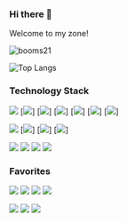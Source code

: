 ### Hi there 👋 

Welcome to my zone!

![booms21](https://github-readme-stats.vercel.app/api?username=yxKryptonite&show_icons=true&include_all_commits=true?count_private=true?include_all_commits=true&theme=dracula)     

![Top Langs](https://github-readme-stats.vercel.app/api/top-langs/?username=yxKryptonite&layout=compact&theme=dracula)

### Technology Stack
[![](https://img.shields.io/badge/-Python-007396?style=for-the-badge&logo=python&logoColor=ffffff)](https://www.python.org/)
[![](https://img.shields.io/badge/-C++-007396?style=for-the-badge&logo=cplusplus&logoColor=ffffff)]
[![](https://img.shields.io/badge/-C-007396?style=for-the-badge&logo=c&logoColor=ffffff)]
[![](https://img.shields.io/badge/-Jupyter-007396?style=for-the-badge&logo=jupyter&logoColor=ffffff)]
[![](https://img.shields.io/badge/-HTML5-007396?style=for-the-badge&logo=html5&logoColor=ffffff)]
[![](https://img.shields.io/badge/-CSS3-007396?style=for-the-badge&logo=css3&logoColor=ffffff)]
[![](https://img.shields.io/badge/-Markdown-007396?style=for-the-badge&logo=markdown&logoColor=ffffff)]

[![](https://img.shields.io/badge/-PyTorch-007396?style=for-the-badge&logo=pytorch&logoColor=ffffff)](https://www.pytorch.org/)
[![](https://img.shields.io/badge/-Tensorflow-007396?style=for-the-badge&logo=tensorflow&logoColor=ffffff)]
[![](https://img.shields.io/badge/-Keras-007396?style=for-the-badge&logo=keras&logoColor=ffffff)]
[![](https://img.shields.io/badge/-Shell-007396?style=for-the-badge&logo=shell&logoColor=ffffff)]

[![](https://img.shields.io/badge/-GitHub-007396?style=for-the-badge&logo=github&logoColor=ffffff)](https://www.python.org/)
[![](https://img.shields.io/badge/-Git-007396?style=for-the-badge&logo=git&logoColor=ffffff)](https://www.python.org/)
[![](https://img.shields.io/badge/-Gitee-007396?style=for-the-badge&logo=gitee&logoColor=ffffff)](https://www.python.org/)
[![](https://img.shields.io/badge/-VSCode-007396?style=for-the-badge&logo=visualstudiocode&logoColor=ffffff)](https://www.python.org/)

### Favorites
[![](https://img.shields.io/badge/-Apple-007396?style=for-the-badge&logo=apple&logoColor=ffffff)](https://www.apple.com/)
[![](https://img.shields.io/badge/-Google-007396?style=for-the-badge&logo=google&logoColor=ffffff)](https://www.google.com/)
[![](https://img.shields.io/badge/-Microsoft-007396?style=for-the-badge&logo=microsoft&logoColor=ffffff)](https://www.microsoft.com/)
[![](https://img.shields.io/badge/-Amazon-007396?style=for-the-badge&logo=amazon&logoColor=ffffff)](https://www.amazon.com/)

[![](https://img.shields.io/badge/-Twitter-007396?style=for-the-badge&logo=twitter&logoColor=ffffff)](https://www.twitter.com/)
[![](https://img.shields.io/badge/-Youtube-007396?style=for-the-badge&logo=youtube&logoColor=ffffff)](https://www.youtube.com/)
[![](https://img.shields.io/badge/-Instagram-007396?style=for-the-badge&logo=instagram&logoColor=ffffff)](https://www.instagram.com/)
<!--
**yxKryptonite/yxKryptonite** is a ✨ _special_ ✨ repository because its `README.md` (this file) appears on your GitHub profile.

Here are some ideas to get you started:

- 🔭 I’m currently working on ...
- 🌱 I’m currently learning ...
- 👯 I’m looking to collaborate on ...
- 🤔 I’m looking for help with ...
- 💬 Ask me about ...
- 📫 How to reach me: ...
- 😄 Pronouns: ...
- ⚡ Fun fact: ...
-->
